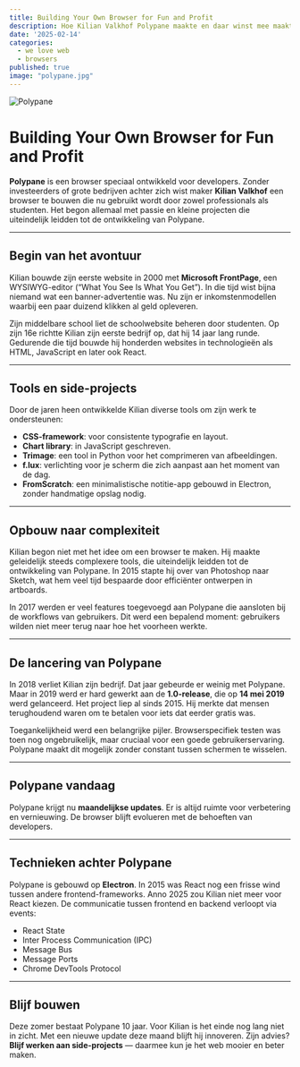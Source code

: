 ```yaml
---
title: Building Your Own Browser for Fun and Profit
description: Hoe Kilian Valkhof Polypane maakte en daar winst mee maakt
date: '2025-02-14'
categories:
  - we love web
  - browsers
published: true
image: "polypane.jpg"
---
```


![Polypane](/images/polypane.jpg)<br>

# Building Your Own Browser for Fun and Profit

**Polypane** is een browser speciaal ontwikkeld voor developers. Zonder investeerders of grote bedrijven achter zich wist maker **Kilian Valkhof** een browser te bouwen die nu gebruikt wordt door zowel professionals als studenten. Het begon allemaal met passie en kleine projecten die uiteindelijk leidden tot de ontwikkeling van Polypane.

---

## Begin van het avontuur

Kilian bouwde zijn eerste website in 2000 met **Microsoft FrontPage**, een WYSIWYG-editor (“What You See Is What You Get”). In die tijd wist bijna niemand wat een banner-advertentie was. Nu zijn er inkomstenmodellen waarbij een paar duizend klikken al geld opleveren.

Zijn middelbare school liet de schoolwebsite beheren door studenten. Op zijn 16e richtte Kilian zijn eerste bedrijf op, dat hij 14 jaar lang runde. Gedurende die tijd bouwde hij honderden websites in technologieën als HTML, JavaScript en later ook React.

---

## Tools en side-projects

Door de jaren heen ontwikkelde Kilian diverse tools om zijn werk te ondersteunen:

- **CSS-framework**: voor consistente typografie en layout.
- **Chart library**: in JavaScript geschreven.
- **Trimage**: een tool in Python voor het comprimeren van afbeeldingen.
- **f.lux**: verlichting voor je scherm die zich aanpast aan het moment van de dag.
- **FromScratch**: een minimalistische notitie-app gebouwd in Electron, zonder handmatige opslag nodig.

---

## Opbouw naar complexiteit

Kilian begon niet met het idee om een browser te maken. Hij maakte geleidelijk steeds complexere tools, die uiteindelijk leidden tot de ontwikkeling van Polypane. In 2015 stapte hij over van Photoshop naar Sketch, wat hem veel tijd bespaarde door efficiënter ontwerpen in artboards.

In 2017 werden er veel features toegevoegd aan Polypane die aansloten bij de workflows van gebruikers. Dit werd een bepalend moment: gebruikers wilden niet meer terug naar hoe het voorheen werkte.

---

## De lancering van Polypane

In 2018 verliet Kilian zijn bedrijf. Dat jaar gebeurde er weinig met Polypane. Maar in 2019 werd er hard gewerkt aan de **1.0-release**, die op **14 mei 2019** werd gelanceerd. Het project liep al sinds 2015. Hij merkte dat mensen terughoudend waren om te betalen voor iets dat eerder gratis was.

Toegankelijkheid werd een belangrijke pijler. Browserspecifiek testen was toen nog ongebruikelijk, maar cruciaal voor een goede gebruikerservaring. Polypane maakt dit mogelijk zonder constant tussen schermen te wisselen.

---

## Polypane vandaag

Polypane krijgt nu **maandelijkse updates**. Er is altijd ruimte voor verbetering en vernieuwing. De browser blijft evolueren met de behoeften van developers.

---

## Technieken achter Polypane

Polypane is gebouwd op **Electron**. In 2015 was React nog een frisse wind tussen andere frontend-frameworks. Anno 2025 zou Kilian niet meer voor React kiezen. De communicatie tussen frontend en backend verloopt via events:

- React State
- Inter Process Communication (IPC)
- Message Bus
- Message Ports
- Chrome DevTools Protocol

---

## Blijf bouwen

Deze zomer bestaat Polypane 10 jaar. Voor Kilian is het einde nog lang niet in zicht. Met een nieuwe update deze maand blijft hij innoveren. Zijn advies? **Blijf werken aan side-projects** — daarmee kun je het web mooier en beter maken.

